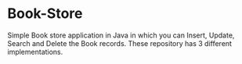 # Book-Store
Simple Book store application in Java in which you can Insert, Update, Search and Delete the Book records. These repository has 3 different implementations. 
